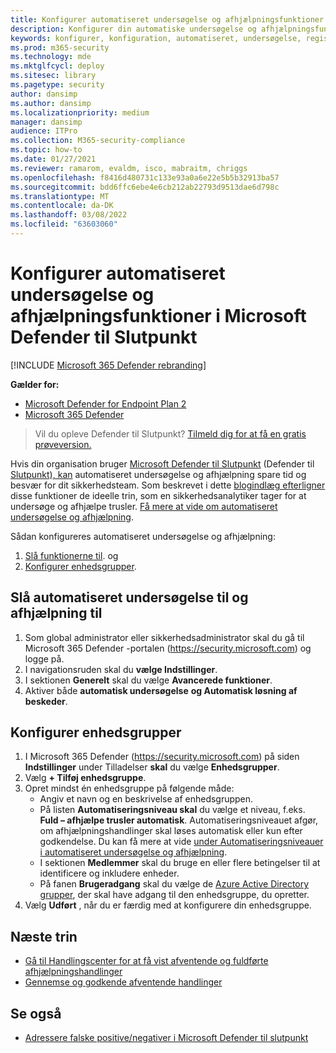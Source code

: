 ```yaml
---
title: Konfigurer automatiseret undersøgelse og afhjælpningsfunktioner
description: Konfigurer din automatiske undersøgelse og afhjælpningsfunktioner i Microsoft Defender til Slutpunkt.
keywords: konfigurer, konfiguration, automatiseret, undersøgelse, registrering, beskeder, afhjælpning, svar
ms.prod: m365-security
ms.technology: mde
ms.mktglfcycl: deploy
ms.sitesec: library
ms.pagetype: security
author: dansimp
ms.author: dansimp
ms.localizationpriority: medium
manager: dansimp
audience: ITPro
ms.collection: M365-security-compliance
ms.topic: how-to
ms.date: 01/27/2021
ms.reviewer: ramarom, evaldm, isco, mabraitm, chriggs
ms.openlocfilehash: f8416d480731c133e93a0a6e22e5b5b32913ba57
ms.sourcegitcommit: bdd6ffc6ebe4e6cb212ab22793d9513dae6d798c
ms.translationtype: MT
ms.contentlocale: da-DK
ms.lasthandoff: 03/08/2022
ms.locfileid: "63603060"
---
```

# <a name="configure-automated-investigation-and-remediation-capabilities-in-microsoft-defender-for-endpoint"></a>Konfigurer automatiseret undersøgelse og afhjælpningsfunktioner i Microsoft Defender til Slutpunkt

[!INCLUDE [Microsoft 365 Defender rebranding](../../includes/microsoft-defender.md)]

**Gælder for:**
- [Microsoft Defender for Endpoint Plan 2](https://go.microsoft.com/fwlink/p/?linkid=2154037)
- [Microsoft 365 Defender](https://go.microsoft.com/fwlink/?linkid=2118804)

> Vil du opleve Defender til Slutpunkt? [Tilmeld dig for at få en gratis prøveversion.](https://signup.microsoft.com/create-account/signup?products=7f379fee-c4f9-4278-b0a1-e4c8c2fcdf7e&ru=https://aka.ms/MDEp2OpenTrial?ocid=docs-wdatp-assignaccess-abovefoldlink)

Hvis din organisation bruger [Microsoft Defender til Slutpunkt](/windows/security/threat-protection/) (Defender til [Slutpunkt), kan](/microsoft-365/security/defender-endpoint/automated-investigations) automatiseret undersøgelse og afhjælpning spare tid og besvær for dit sikkerhedsteam. Som beskrevet i dette [blogindlæg efterligner](https://techcommunity.microsoft.com/t5/microsoft-defender-atp/enhance-your-soc-with-microsoft-defender-atp-automatic/ba-p/848946) disse funktioner de ideelle trin, som en sikkerhedsanalytiker tager for at undersøge og afhjælpe trusler. [Få mere at vide om automatiseret undersøgelse og afhjælpning](/microsoft-365/security/defender-endpoint/automated-investigations).

Sådan konfigureres automatiseret undersøgelse og afhjælpning:

1. [Slå funktionerne til](#turn-on-automated-investigation-and-remediation). og
2. [Konfigurer enhedsgrupper](#set-up-device-groups).

## <a name="turn-on-automated-investigation-and-remediation"></a>Slå automatiseret undersøgelse til og afhjælpning til

1. Som global administrator eller sikkerhedsadministrator skal du gå til Microsoft 365 Defender -portalen (<https://security.microsoft.com>) og logge på.
2. I navigationsruden skal du **vælge Indstillinger**.
3. I sektionen **Generelt** skal du vælge **Avancerede funktioner**.
4. Aktiver både **automatisk undersøgelse** **og Automatisk løsning af beskeder**.

## <a name="set-up-device-groups"></a>Konfigurer enhedsgrupper

1. I Microsoft 365 Defender (<https://security.microsoft.com>) på siden **Indstillinger** under Tilladelser **skal** du vælge **Enhedsgrupper**.
2. Vælg **+ Tilføj enhedsgruppe**.
3. Opret mindst én enhedsgruppe på følgende måde:
   - Angiv et navn og en beskrivelse af enhedsgruppen.
   - På listen **Automatiseringsniveau skal** du vælge et niveau, f.eks. **Fuld – afhjælpe trusler automatisk**. Automatiseringsniveauet afgør, om afhjælpningshandlinger skal løses automatisk eller kun efter godkendelse. Du kan få mere at vide [under Automatiseringsniveauer i automatiseret undersøgelse og afhjælpning](automation-levels.md).
   - I sektionen **Medlemmer** skal du bruge en eller flere betingelser til at identificere og inkludere enheder.
   - På fanen **Brugeradgang** skal du vælge de [Azure Active Directory grupper](/azure/active-directory/fundamentals/active-directory-manage-groups?context=azure/active-directory/users-groups-roles/context/ugr-context), der skal have adgang til den enhedsgruppe, du opretter.
4. Vælg **Udført** , når du er færdig med at konfigurere din enhedsgruppe.

## <a name="next-steps"></a>Næste trin

- [Gå til Handlingscenter for at få vist afventende og fuldførte afhjælpningshandlinger](/microsoft-365/security/defender-endpoint/auto-investigation-action-center#the-action-center)
- [Gennemse og godkende afventende handlinger](/microsoft-365/security/defender-endpoint/manage-auto-investigation)

## <a name="see-also"></a>Se også

- [Adressere falske positive/negativer i Microsoft Defender til slutpunkt](defender-endpoint-false-positives-negatives.md)
